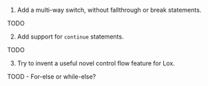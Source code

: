 1. Add a multi-way switch, without fallthrough or break statements.

TODO

2. Add support for `continue` statements.

TODO

3. Try to invent a useful novel control flow feature for Lox.

TOOD - For-else or while-else?
